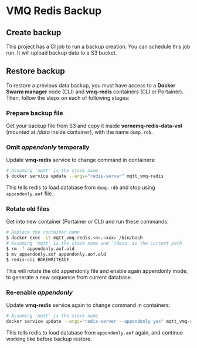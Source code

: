 # VMQ Redis Backup

## Create backup

This project has a CI job to run a backup creation. You can schedule this job run.
It will upload backup data to a S3 bucket.

## Restore backup

To restore a previous data backup, you must have access to a **Docker Swarm manager** node (CLI) and **vmq-redis** containers (CLI or Portainer). Then, follow the steps on each of following stages:

### Prepare backup file

Get your backup file from S3 and copy it inside **vernemq-redis-data-vol** (mounted at */data* inside container), with the name `dump.rdb`.

### Omit *appendonly* temporally

Update **vmq-redis** service to change command in containers:

```sh
# Assuming 'mqtt' is the stack name
$ docker service update --args="redis-server" mqtt_vmq-redis
```

This tells redis to load database from `dump.rdb` and stop using `appendonly.aof` file.

### Rotate old files

Get into new container (Portainer or CLI) and run these commands:

```sh
# Replace the container name
$ docker exec -it mqtt_vmq-redis.<n>.<xxx> /bin/bash
# Assuming 'mqtt' is the stack name and '/data' is the current path
$ rm -f appendonly.aof.old
$ mv appendonly.aof appendonly.aof.old
$ redis-cli BGREWRITEAOF
```

This will rotate the old appendonly file and enable again appendonly mode, to generate a new sequence from current database.

### Re-enable *appendonly*

Update **vmq-redis** service again to change command in containers:

```sh
# Assuming 'mqtt' is the stack name
docker service update --args="redis-server --appendonly yes" mqtt_vmq-redis
```

This tells redis to load database from `appendonly.aof` again, and continue working like before backup restore.
